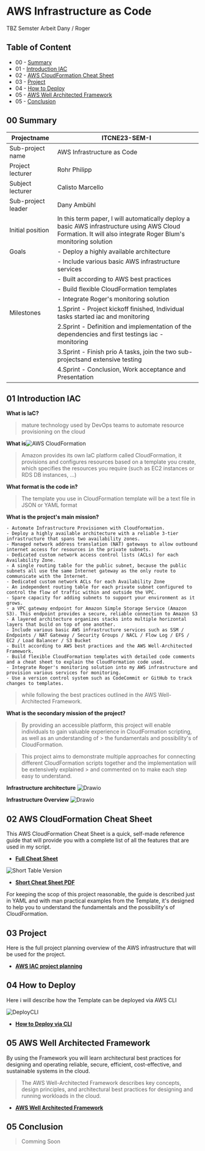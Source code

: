 AWS Infrastructure as Code
==== 

TBZ Semster Arbeit Dany / Roger

## Table of Content

* 00 - [Summary](#01-Summary)
* 01 - [Introduction IAC](#01-Introduction-IAC)
* 02 - [AWS CloudFormation Cheat Sheet](#02-AWS-CloudFormation-Cheat-Sheet)
* 03 - [Project](#04-Project)
* 04 - [How to Deploy](#03-How-to-Deploy)
* 05 - [AWS Well Architected Framework ](#03-AWS-Well-Architected-Framework)
* 05 - [Conclusion](#05-Conclusion)

## 00 Summary

| Projectname | ITCNE23-SEM-I |
|---|---|
| Sub-project name | AWS Infrastructure as Code  |
| Project lecturer | Rohr Philipp |
| Subject lecturer | Calisto Marcello |
| Sub-project leader | Dany Ambühl  |
| Initial position | In this term paper, I will automatically deploy a basic AWS infrastructure using AWS Cloud Formation. It will also integrate Roger Blum's monitoring solution |
| Goals  | - Deploy a highly available architecture |
|   | - Include various basic AWS infrastructure services |
|   | - Built according to AWS best practices  |
|   | - Build flexible CloudFormation templates  |
|   | - Integrate Roger's monitoring solution |
| Milestones | 1.Sprint - Project kickoff finished, Individual tasks started iac and monitoring |
|  | 2.Sprint - Definition and implementation of the dependencies and first testings iac - monitoring |
|  | 3.Sprint - Finish prio A tasks, join the two sub-projectsand extensive testing 
|  | 4.Sprint - Conclusion, Work acceptance and Presentation |

## 01 Introduction IAC

**What is IaC?**

> mature technology used by DevOps teams to automate resource provisioning on the cloud

**What is**![AWS CloudFormation](images/cloudformation_logo.png)
 
> Amazon provides its own IaC platform called CloudFormation, it provisions and configures resources based on a template you create, which specifies the resources you require (such as EC2 instances or RDS DB instances, ...)

**What format is the code in?**

> The template you use in CloudFormation template will be a text file in JSON or YAML format 

**What is the project's main mission?**

```
- Automate Infrastructure Provisionen with Cloudformation.
- Deploy a highly available architecture with a reliable 3-tier infrastructure that spans two availability zones.
- Managed network address translation (NAT) gateways to allow outbound internet access for resources in the private subnets.
- Dedicated custom network access control lists (ACLs) for each Availability Zone.
- A single routing table for the public subnet, because the public subnets all use the same Internet gateway as the only route to communicate with the Internet.
- Dedicated custom network ACLs for each Availability Zone
- An independent routing table for each private subnet configured to control the flow of traffic within and outside the VPC.
- Spare capacity for adding subnets to support your environment as it grows.
- a VPC gateway endpoint for Amazon Simple Storage Service (Amazon S3). This endpoint provides a secure, reliable connection to Amazon S3
- A layered architecture organizes stacks into multiple horizontal layers that build on top of one another. 
- Include various basic AWS infrastructure services such as SSM / Endpoints / NAT Gateway / Security Groups / NACL / Flow Log / EFS / EC2 / Load Balancer / S3 Bucket
- Built according to AWS best practices and the AWS Well-Architected Framework.
- Build flexible CloudFormation templates with detailed code comments and a cheat sheet to explain the CloudFormation code used.
- Integrate Roger's monitoring solution into my AWS infrastructure and provision various services for monitoring.
- Use a version control system such as CodeCommit or GitHub to track changes to templates.
```

> while following the best practices outlined in the AWS Well-Architected Framework.

**What is the secondary mission of the project?**

> By providing an accessible platform, this project will enable individuals to gain valuable experience in CloudFormation scripting, as well as an understanding of > the fundamentals and possibility's of CloudFormation.

> This project aims to demonstrate multiple approaches for connecting different CloudFormation scripts together and the implementation will be extensively explained > and commented on to make each step easy to understand. 

**Infrastructure architecture**
![Drawio](images/AWSInfra01.png)

**Infrastructure Overview**
![Drawio](images/AWSInfraInstances.png)

## 02 AWS CloudFormation Cheat Sheet

This AWS CloudFormation Cheat Sheet is a quick, self-made reference guide that will provide you with a complete list of all the features that are used in my script.

- [**Full Cheat Sheet**](Cheat_Sheet_Cloud_Formation.md)

![Short Table Version](images/cheat_logo.png)  

- [**Short Cheat Sheet PDF**](cheatsheet_aws-cloudformation.pdf)

For keeping the scop of this project reasonable, the guide is described just in YAML and with man practical examples from the Template, it's designed to help you to understand the fundamentals and the possibility's of CloudFormation.
## 03 Project  

Here is the full project planning overview of the AWS infrastructure that will be used for the project.

- [**AWS IAC project planning**](awsproject.md)

## 04 How to Deploy 

Here i will describe how the Template can be deployed via AWS CLI 
 
![DeployCLI](images/deploy.png)  


- [**How to Deploy via CLI**](howtodeploy.md)

## 05 AWS Well Architected Framework 

By using the Framework you will learn architectural best practices for designing and operating reliable, secure, efficient, cost-effective, and sustainable systems in the cloud.

> The AWS Well-Architected Framework describes key concepts, design principles, and architectural best practices for designing and running workloads in the cloud.

- [**AWS Well Architected Framework**](best_practice.md)

## 05 Conclusion

> Comming Soon




